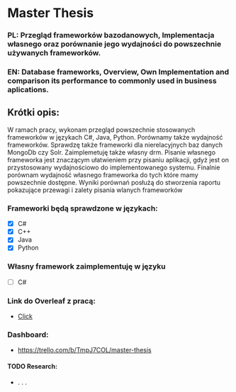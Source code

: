 # Master Thesis
### PL: Przegląd frameworków bazodanowych, Implementacja własnego oraz porównanie jego wydajności do powszechnie używanych frameworków.
### EN: Database frameworks, Overview, Own Implementation and comparison its performance to commonly used in business aplications.

## Krótki opis:
W ramach pracy, wykonam przegląd powszechnie stosowanych frameworków w językach C#, Java, Python. Porównamy także wydajność frameworków. Sprawdzę także frameworki dla nierelacyjnych baz danych MongoDb czy Solr. Zaimplemetuję także własny drm. Pisanie własnego frameworka jest znaczącym ułatwieniem przy pisaniu aplikacji, gdyż jest on przystosowany wydajnościowo do implementowanego systemu. Finalnie porównam wydajność własnego frameworka do tych które mamy powszechnie dostępne. Wyniki porównań posłużą do stworzenia raportu pokazujące przewagi i zalety pisania wlanych frameworków

### Frameworki będą sprawdzone w językach:
- [X] C#
- [X] C++
- [X] Java
- [X] Python

### Własny framework zaimplementuję w języku 
- [ ] C#
### Link do Overleaf z pracą:
  - [Click](https://www.overleaf.com/project/6622366cf6afcb0be84f1ec8)
### Dashboard:
- https://trello.com/b/TmpJ7COL/master-thesis

#### TODO Research:
 - . . .
